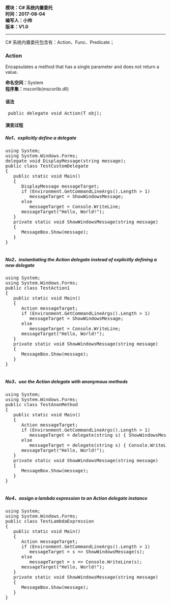 <!DOCTYPE html>
<html xmlns="http://www.w3.org/1999/xhtml">
<head>
<meta http-equiv="Content-Type" content="text/html; charset=utf-8"/>
    <title>CSS概述</title>
</head>
<body>
    <div>
		<strong>
			模块：C# 系统内置委托<br/>
			时间：2017-08-04<br/>
			编写人：小帅<br/>
			版本：V1.0						
		</strong>
	</div>	
    <hr/>
	<div>
		<p>C# 系统内置委托包含有：Action<T\>、Func<T\>、Predicate<T\>；<p>
	</div>
	<div>
		<h3>Action<T\></h3>
		<p>Encapsulates a method that has a single parameter and does not return a value.</p>
		<p>
			<strong>命名空间：</strong>System<br/>
			<strong>程序集：</strong>mscorlib(mscorlib.dll)
		</p>
    </div>
	<div>
		<h4>语法</h4>
		<pre> public delegate void Action<T>(T obj);</pre>
	<div>
	<div>
		<h4>演变过程</h4>
		<div>
			<h5>No1、explicitly define a delegate</h5>
			<pre>
using System;
using System.Windows.Forms;  
delegate void DisplayMessage(string message);  
public class TestCustomDelegate
{
   public static void Main()
   {
      DisplayMessage messageTarget;   
      if (Environment.GetCommandLineArgs().Length > 1)
         messageTarget = ShowWindowsMessage;
      else
         messageTarget = Console.WriteLine;  
      messageTarget("Hello, World!");
   }  
   private static void ShowWindowsMessage(string message)
   {
      MessageBox.Show(message); 
   }
}
            </pre>			
		</div>
		<div>
			<h5>No2、instantiating the Action<T> delegate instead of explicitly defining a new delegate </h5>
			<pre>
using System;
using System.Windows.Forms;  
public class TestAction1
{
   public static void Main()
   {
      Action<string> messageTarget;   
      if (Environment.GetCommandLineArgs().Length > 1)
         messageTarget = ShowWindowsMessage;
      else
         messageTarget = Console.WriteLine;  
      messageTarget("Hello, World!");   
   }  
   private static void ShowWindowsMessage(string message)
   {
      MessageBox.Show(message);
   }
}
			</pre>
		</div>
		<div>
			<h5>No3、use the Action<T> delegate with anonymous methods</h5>
			<pre>
using System;
using System.Windows.Forms;  
public class TestAnonMethod
{
   public static void Main()
   {
      Action<string\> messageTarget;  
      if (Environment.GetCommandLineArgs().Length > 1)
         messageTarget = delegate(string s) { ShowWindowsMessage(s); };
      else
         messageTarget = delegate(string s) { Console.WriteLine(s); };  
      messageTarget("Hello, World!");
   }  
   private static void ShowWindowsMessage(string message)
   {
      MessageBox.Show(message);
   }
}
		</pre>
		</div>
				<div>
			<h5>No4、assign a lambda expression to an Action<T> delegate instance</h5>
			<pre>
using System;
using System.Windows.Forms;  
public class TestLambdaExpression
{
   public static void Main()
   {
      Action<string> messageTarget; 
      if (Environment.GetCommandLineArgs().Length > 1)
         messageTarget = s => ShowWindowsMessage(s); 
      else
         messageTarget = s => Console.WriteLine(s);  
      messageTarget("Hello, World!");
   }  
   private static void ShowWindowsMessage(string message)
   {
      MessageBox.Show(message);
   }
}
		</pre>
		</div>
</body>
</html>